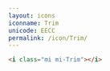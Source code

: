 ```yaml
---
layout: icons
iconname: Trim
unicode: EECC
permalink: /icon/Trim/
---
```


``` html
<i class="mi mi-Trim"></i>
```
